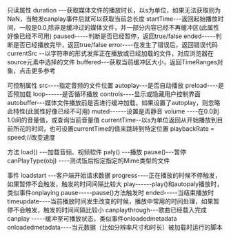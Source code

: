 只读属性
duration ---获取媒体文件的播放时长，以s为单位，如果无法获取则为NaN，当触发canplay事件后就可以获取当前总长度
startTime---返回起始播放时间，一般是0.0,除非是缓冲过的媒体文件，并一部分内容已经不再缓冲区(此属性好像已经不可用)
paused-----判断是否已经暂停，返回true/false
ended-----判断是否已经播放完毕，返回true/false
error----在发生了错误后，返回错误代码
currentSrc --以字符串的形式发挥正在播放或已经加载的文件，对应浏览器在source元素中选择的文件
buffered---获取当前缓冲区大小，返回TimeRanges对象，点击更多参考

可控制属性
src----指定音频的文件位置
autoplay---是否自动播放
preload----是否预加载
loop------是否循环播放
controls----显示或隐藏用户控制界面
autobuffer---媒体文件播放前是否进行缓冲加载，如果设置了autoplay，则忽略此特性(此属性好像已经不可用)
muted------设置是否静音
volume ----在0.0到1.0间的音量值，或查询当前音量值
currentTime--以s为单位返回从开始播放到目前所花的时间，也可设置currentTime的值来跳转到特定位置
playbackRate = speed;//改变速度

方法
load() ---加载音频、视频软件
paly() ---播放
pause()---暂停
canPlayType(obj) ----测试饭后指定指定的Mime类型的文件

事件
loadstart ---客户端开始请求数据
progress----正在播放的时候不停触发，如果暂停不会触发，触发的时间间隔比较大
play------play()和autopaly播放时，类似事件onplaying
pause-----pause()方法触发时
ended-----当结束播放时
timeupdate----当前播放时间发生改变的时候，播放中常用的时间处理，如果暂停不会触发，触发的时间间隔比较小
canplaythrough---歌曲已经载入完成
canplay -----缓冲至可播放状态，类似事件onloadedmetadata
onloadedmetadata----当元数据（比如分辨率尺寸和时长）被加载时运行的脚本